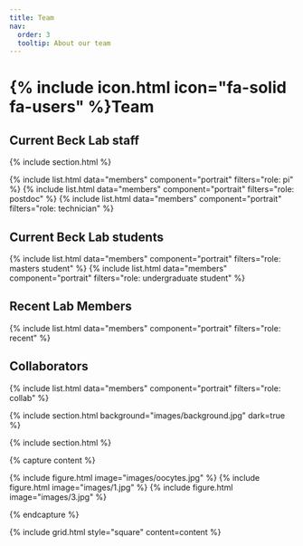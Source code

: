 ```yaml
---
title: Team
nav:
  order: 3
  tooltip: About our team
---
```


# {% include icon.html icon="fa-solid fa-users" %}Team
## Current Beck Lab staff

{% include section.html %}

{% include list.html data="members" component="portrait" filters="role: pi" %}
{% include list.html data="members" component="portrait" filters="role: postdoc" %}
{% include list.html data="members" component="portrait" filters="role: technician" %}

## Current Beck Lab students

{% include list.html data="members" component="portrait" filters="role: masters student" %}
{% include list.html data="members" component="portrait" filters="role: undergraduate student" %}

## Recent Lab Members
{% include list.html data="members" component="portrait" filters="role: recent" %}

## Collaborators
{% include list.html data="members" component="portrait" filters="role: collab" %}

{% include section.html background="images/background.jpg" dark=true %}

{% include section.html %}

{% capture content %}

{% include figure.html image="images/oocytes.jpg" %}
{% include figure.html image="images/1.jpg" %}
{% include figure.html image="images/3.jpg" %}

{% endcapture %}

{% include grid.html style="square" content=content %}
